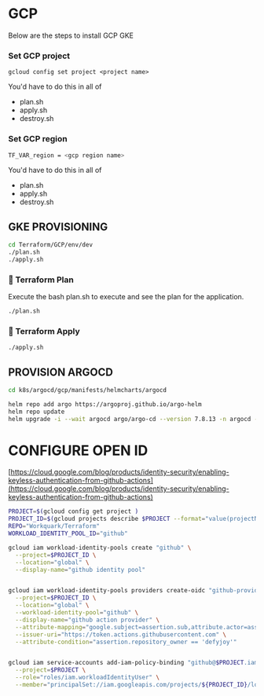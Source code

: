 # GCP 

Below are the steps to install GCP GKE




### Set GCP project

```
gcloud config set project <project name>
```

You'd have to do this in all of 

- plan.sh
- apply.sh
- destroy.sh

### Set GCP region

```bash
TF_VAR_region = <gcp region name>
```

You'd have to do this in all of 

- plan.sh
- apply.sh
- destroy.sh


## GKE PROVISIONING

```bash
cd Terraform/GCP/env/dev
./plan.sh
./apply.sh
```

### 🔧 Terraform Plan

Execute the bash plan.sh to execute and see the plan for the application.

```bash
./plan.sh
```

### 🚀 Terraform Apply

```bash
./apply.sh
```

## PROVISION ARGOCD

```bash
cd k8s/argocd/gcp/manifests/helmcharts/argocd

helm repo add argo https://argoproj.github.io/argo-helm
helm repo update
helm upgrade -i --wait argocd argo/argo-cd --version 7.8.13 -n argocd --create-namespace -f argocd.values.yaml
```

# CONFIGURE OPEN ID 

[https://cloud.google.com/blog/products/identity-security/enabling-keyless-authentication-from-github-actions](https://cloud.google.com/blog/products/identity-security/enabling-keyless-authentication-from-github-actions)

```bash
PROJECT=$(gcloud config get project )
PROJECT_ID=$(gcloud projects describe $PROJECT --format="value(projectNumber)")
REPO="Workquark/Terraform"
WORKLOAD_IDENTITY_POOL_ID="github"

gcloud iam workload-identity-pools create "github" \
  --project=$PROJECT_ID \
  --location="global" \
  --display-name="github identity pool"


gcloud iam workload-identity-pools providers create-oidc "github-provider" \
  --project=$PROJECT_ID \
  --location="global" \
  --workload-identity-pool="github" \
  --display-name="github action provider" \
  --attribute-mapping="google.subject=assertion.sub,attribute.actor=assertion.actor,attribute.aud=assertion.aud" \
  --issuer-uri="https://token.actions.githubusercontent.com" \
  --attribute-condition="assertion.repository_owner == 'defyjoy'"


gcloud iam service-accounts add-iam-policy-binding "github@$PROJECT.iam.gserviceaccount.com" \
  --project=$PROJECT \
  --role="roles/iam.workloadIdentityUser" \
  --member="principalSet://iam.googleapis.com/projects/${PROJECT_ID}/locations/global/workloadIdentityPools/github/attribute.repository/${REPO}"
```